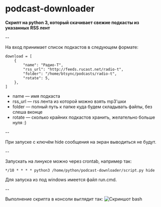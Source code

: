 podcast-downloader
==================

**Скрипт на python 3, который скачивает свежие подкасты из указанных RSS лент**

--

На вход принимает список подкастов в следующем формате:

```
download = [
    {
        "name": "Радио-Т",
        "rss_url": "http://feeds.rucast.net/radio-t",
        "folder": "/home/btsync/podcasts/radio-t",
        "rotate": 5,
    },
]
```

* name — имя подкаста
* rss_url — rss лента из которой можно взять mp3'шки
* folder — полный путь к папке куда будем складывать файлы, без слеша вконце
* rotate — сколько крайних подкастов хранить, желательно больше нуля :)

--

При запуске с ключём hide сообщения на экран выводиться не будут.

--

Запускать на линуксе можно через crontab, например так:
```
*/10 * * * * python3 /home/python/podcast-downloader/script.py hide
```

Для запуска из под windows имеется файл run.cmd.

--

Выполнение скрипта в консоли выглядит так:
![Скриншот bash](https://dl.dropboxusercontent.com/u/15126083/ShareX/2014/12/2014-12-30_11-04-44.png)
